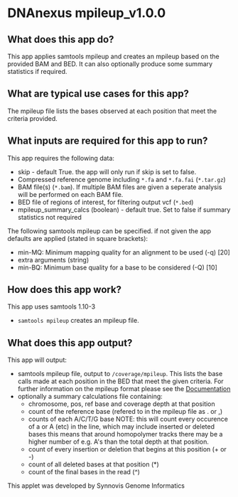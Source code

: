 # DNAnexus mpileup_v1.0.0
## What does this app do?
This app applies samtools mpileup and creates an mpileup based on the provided BAM and BED.
It can also optionally produce some summary statistics if required.

## What are typical use cases for this app?
The mpileup file lists the bases observed at each position that meet the criteria provided.

## What inputs are required for this app to run?
This app requires the following data:
-	skip - default True. the app will only run if skip is set to false.
-	Compressed reference genome including `*.fa` and `*.fa.fai` (`*.tar.gz`)
-	BAM file(s) (`*.bam`). If multiple BAM files are given a seperate analysis will be performed on each BAM file.
-	BED file of regions of interest, for filtering output vcf (`*.bed`) 
-	mpileup_summary_calcs (boolean) - default true. Set to false if summary statistics not required

The following samtools mpileup can be specified. if not given the app defaults are applied (stated in square brackets):
-	min-MQ: Minimum mapping quality for an alignment to be used (-q) [20]
-	extra arguments (string)
-	min-BQ: Minimum base quality for a base to be considered (-Q) [10]

## How does this app work?
This app uses samtools 1.10-3

-	`samtools mpileup` creates an mpileup file.

## What does this app output?
This app will output:
-	samtools mpileup file, output to `/coverage/mpileup`. This lists the base calls made at each position in the BED that meet the given criteria.
For further information on the mpileup format please see the [Documentation](http://www.htslib.org/doc/samtools-mpileup.html)
-	optionally a summary calculations file containing:
    - chromosome, pos, ref base and coverage depth at that position
    - count of the reference base (refered to in the mpileup file as . or ,)
    - counts of each A/C/T/G base NOTE: this will count every occurence of a or A (etc) in the line, which may include inserted or deleted bases
    this means that around homopolymer tracks there may be a higher number of e.g. A's than the total depth at that position.
    - count of every insertion or deletion that begins at this position (+ or -)
    - count of all deleted bases at that position (*)
    - count of the final bases in the read (^)


This applet was developed by Synnovis Genome Informatics